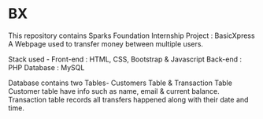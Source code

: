 # BX
This repository contains 
Sparks Foundation Internship Project : BasicXpress
A Webpage used to transfer money between multiple users.

Stack used - 
Front-end : HTML, CSS, Bootstrap & Javascript 
Back-end : PHP Database : MySQL

Database contains two Tables- Customers Table & Transaction Table
Customer table have info such as name, email & current balance.
Transaction table records all transfers happened along with their date and time.

